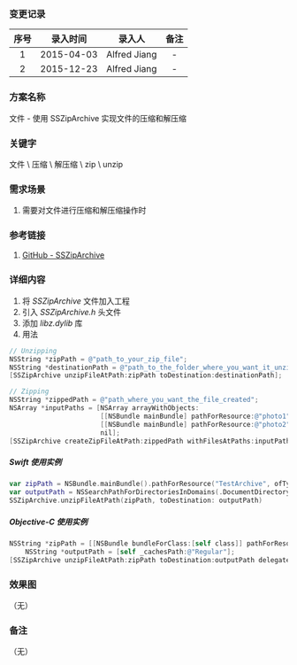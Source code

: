 ### 变更记录

| 序号 | 录入时间 | 录入人 | 备注 |
|:--------:|:--------:|:--------:|:--------:|
| 1 | 2015-04-03 | Alfred Jiang | - |
| 2 | 2015-12-23 | Alfred Jiang | - |

### 方案名称

文件 - 使用 SSZipArchive 实现文件的压缩和解压缩

### 关键字

文件 \ 压缩 \ 解压缩 \ zip \ unzip

### 需求场景

1. 需要对文件进行压缩和解压缩操作时

### 参考链接

1. [GitHub - SSZipArchive](https://github.com/soffes/ssziparchive)

### 详细内容

1. 将 *SSZipArchive* 文件加入工程
2. 引入 *SSZipArchive.h* 头文件
3. 添加 *libz.dylib* 库
4. 用法
```objectivec
// Unzipping
NSString *zipPath = @"path_to_your_zip_file";
NSString *destinationPath = @"path_to_the_folder_where_you_want_it_unzipped";
[SSZipArchive unzipFileAtPath:zipPath toDestination:destinationPath];

// Zipping
NSString *zippedPath = @"path_where_you_want_the_file_created";
NSArray *inputPaths = [NSArray arrayWithObjects:
                       [[NSBundle mainBundle] pathForResource:@"photo1" ofType:@"jpg"],
                       [[NSBundle mainBundle] pathForResource:@"photo2" ofType:@"jpg"]
                       nil];
[SSZipArchive createZipFileAtPath:zippedPath withFilesAtPaths:inputPaths];
```

##### Swift 使用实例
```swift
var zipPath = NSBundle.mainBundle().pathForResource("TestArchive", ofType: "zip")
var outputPath = NSSearchPathForDirectoriesInDomains(.DocumentDirectory, .UserDomainMask, true)[0] as String
SSZipArchive.unzipFileAtPath(zipPath, toDestination: outputPath)
```

##### Objective-C 使用实例
```objectivec
NSString *zipPath = [[NSBundle bundleForClass:[self class]] pathForResource:@"TestArchive" ofType:@"zip"];
    NSString *outputPath = [self _cachesPath:@"Regular"];
[SSZipArchive unzipFileAtPath:zipPath toDestination:outputPath delegate:self];
```

### 效果图
（无）

### 备注
（无）